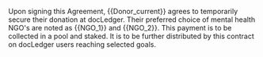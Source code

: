 Upon signing this Agreement, {{Donor_current}} agrees to temporarily secure their donation at docLedger. Their preferred choice of mental health NGO's are noted as {{NGO_1}} and {{NGO_2}}. 
This payment is to be collected in a pool and staked. It is to be further distributed by this contract on docLedger users reaching selected goals.
